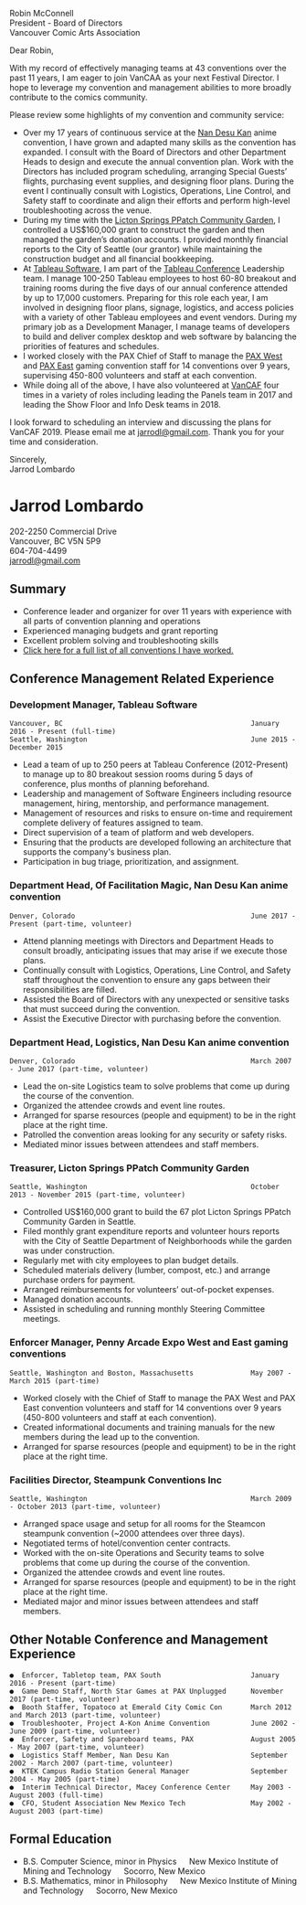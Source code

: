 Robin McConnell\
President - Board of Directors\
Vancouver Comic Arts Association

Dear Robin,

With my record of effectively managing teams at 43 conventions over the past 11 years, I am eager to join VanCAA as your next Festival Director. I hope to leverage my convention and management abilities to more broadly contribute to the comics community.

Please review some highlights of my convention and community service:

* Over my 17 years of continuous service at the [Nan Desu Kan](http://ndkdenver.org) anime convention, I have grown and adapted many skills as the convention has expanded. I consult with the Board of Directors and other Department Heads to design and execute the annual convention plan. Work with the Directors has included program scheduling, arranging Special Guests’ flights, purchasing event supplies, and designing floor plans. During the event I continually consult with Logistics, Operations, Line Control, and Safety staff to coordinate and align their efforts and perform high-level troubleshooting across the venue.
* During my time with the [Licton Springs PPatch Community Garden](http://lictonspringsppatch.wixsite.com/seattle), I controlled a US$160,000 grant to construct the garden and then managed the garden’s donation accounts. I provided monthly financial reports to the City of Seattle (our grantor) while maintaining the construction budget and all financial bookkeeping.
* At [Tableau Software](https://www.tableau.com/), I am part of the [Tableau Conference](https://tc18.tableau.com/) Leadership team. I manage 100-250 Tableau employees to host 60-80 breakout and training rooms during the five days of our annual conference attended by up to 17,000 customers. Preparing for this role each year, I am involved in designing floor plans, signage, logistics, and access policies with a variety of other Tableau employees and event vendors. During my primary job as a Development Manager, I manage teams of developers to build and deliver complex desktop and web software by balancing the priorities of features and schedules.
* I worked closely with the PAX Chief of Staff to manage the [PAX West](http://west.paxsite.com/) and [PAX East](http://east.paxsite.com/) gaming convention staff for 14 conventions over 9 years, supervising 450-800 volunteers and staff at each convention.
* While doing all of the above, I have also volunteered at [VanCAF](http://www.vancaf.com/) four times in a variety of roles including leading the Panels team in 2017 and leading the Show Floor and Info Desk teams in 2018.

I look forward to scheduling an interview and discussing the plans for VanCAF 2019. Please email me at jarrodl@gmail.com. Thank you for your time and consideration.

Sincerely,\
Jarrod Lombardo

# Jarrod Lombardo

202-2250 Commercial Drive\
Vancouver, BC V5N 5P9\
604-704-4499\
jarrodl@gmail.com

## Summary

* Conference leader and organizer for over 11 years with experience with all parts of convention planning and operations
* Experienced managing budgets and grant reporting
* Excellent problem solving and troubleshooting skills
* [Click here for a full list of all conventions I have worked.](https://docs.google.com/spreadsheets/d/1pH1QzzdFIfV3rtVlbuobAO0wdl-ThdXnv5fSwyjd9qk/edit?usp=sharing)

<!-- ## Summary
* Excellent problem solving and troubleshooting skills, specializing in geometry and user interface related issues.
* Able to ramp up quickly on new technologies such as programming languages, interaction frameworks, and input devices.
* Effective as part of a team or alone. -->

## Conference Management Related Experience

### Development Manager, Tableau Software

```text
Vancouver, BC                                              January 2016 - Present (full-time)
Seattle, Washington                                        June 2015 - December 2015
```

* Lead a team of up to 250 peers at Tableau Conference (2012-Present) to manage up to 80 breakout session rooms during 5 days of conference, plus months of planning beforehand.
* Leadership and management of Software Engineers including resource management, hiring, mentorship, and performance management.
* Management of resources and risks to ensure on-time and requirement complete delivery of features assigned to team.
* Direct supervision of a team of platform and web developers.
* Ensuring that the products are developed following an architecture that supports the company's business plan.
* Participation in bug triage, prioritization, and assignment.

### Department Head, Of Facilitation Magic, Nan Desu Kan anime convention

```text
Denver, Colorado                                           June 2017 - Present (part-time, volunteer)
```

* Attend planning meetings with Directors and Department Heads to consult broadly, anticipating issues that may arise if we execute those plans.
* Continually consult with Logistics, Operations, Line Control, and Safety staff throughout the convention to ensure any gaps between their responsibilities are filled.
* Assisted the Board of Directors with any unexpected or sensitive tasks that must succeed during the convention.
* Assist the Executive Director with purchasing before the convention.

### Department Head, Logistics, Nan Desu Kan anime convention

```text
Denver, Colorado                                           March 2007 - June 2017 (part-time, volunteer)
```

* Lead the on-site Logistics team to solve problems that come up during the course of the convention.
* Organized the attendee crowds and event line routes.
* Arranged for sparse resources (people and equipment) to be in the right place at the right time.
* Patrolled the convention areas looking for any security or safety risks.
* Mediated minor issues between attendees and staff members.

### Treasurer, Licton Springs PPatch Community Garden

```text
Seattle, Washington                                        October 2013 - November 2015 (part-time, volunteer)
```

* Controlled US$160,000 grant to build the 67 plot Licton Springs PPatch Community Garden in Seattle.
* Filed monthly grant expenditure reports and volunteer hours reports with the City of Seattle Department of Neighborhoods while the garden was under construction.
* Regularly met with city employees to plan budget details.
* Scheduled materials delivery (lumber, compost, etc.) and arrange purchase orders for payment.
* Arranged reimbursements for volunteers’ out-of-pocket expenses.
* Managed donation accounts.
* Assisted in scheduling and running monthly Steering Committee meetings.

### Enforcer Manager, Penny Arcade Expo West and East gaming conventions

```text
Seattle, Washington and Boston, Massachusetts              May 2007 - March 2015 (part-time)
```

* Worked closely with the Chief of Staff to manage the PAX West and PAX East convention volunteers and staff for 14 conventions over 9 years (450-800 volunteers and staff at each convention).
* Created informational documents and training manuals for the new members during the lead up to the convention.
* Arranged for sparse resources (people and equipment) to be in the right place at the right time.

### Facilities Director, Steampunk Conventions Inc

```text
Seattle, Washington                                        March 2009 - October 2013 (part-time, volunteer)
```

* Arranged space usage and setup for all rooms for the Steamcon steampunk convention (~2000 attendees over three days).
* Negotiated terms of hotel/convention center contracts.
* Worked with the on-site Operations and Security teams to solve problems that come up during the course of the convention.
* Organized the attendee crowds and event line routes.
* Arranged for sparse resources (people and equipment) to be in the right place at the right time.
* Mediated major and minor issues between attendees and staff members.

## Other Notable Conference and Management Experience

```text
●  Enforcer, Tabletop team, PAX South                      January 2016 - Present (part-time)
●  Game Demo Staff, North Star Games at PAX Unplugged      November 2017 (part-time, volunteer)
●  Booth Staffer, Topatoco at Emerald City Comic Con       March 2012 and March 2013 (part-time, volunteer)
●  Troubleshooter, Project A-Kon Anime Convention          June 2002 - June 2009 (part-time, volunteer)
●  Enforcer, Safety and Spareboard teams, PAX              August 2005 - May 2007 (part-time, volunteer)
●  Logistics Staff Member, Nan Desu Kan                    September 2002 - March 2007 (part-time, volunteer)
●  KTEK Campus Radio Station General Manager               September 2004 - May 2005 (part-time)
●  Interim Technical Director, Macey Conference Center     May 2003 - August 2003 (full-time)
●  CFO, Student Association New Mexico Tech                May 2002 - August 2003 (part-time)
```

<!--
### Enforcer, Tabletop team, Penny Arcade Expo South

San Antonio, Texas &emsp; January 2016 - Present (part-time)

* Patrol the Tabletop area providing assistance to attendees.
* Teach various board games, guiding up to three 5-player games at one time.
* Assist attendees in choosing board games that may interest them based on other games or themes they already enjoy.
* Unpack, organize, and repack the Board Game Library (five pallets full of bins full of boxed games) during show setup and teardown.

### Game Demo Staff, North Star Games at PAX Unplugged

Philadelphia, Pennsylvania &emsp; November 2017 (part-time, volunteer)

* Taught board games developed by North Star, guiding up to three 5-player games at one time.
* Discussed the available products and game expansions to promote sales at the booth or online after the event.
* Assisted in booth setup and teardown.

### Booth Staffer, Topatoco at Emerald City Comic Con

Seattle, Washington &emsp; March 2012 and March 2013 (part-time, volunteer)

* Cashiered for the group booth for 6-8 artists.
* Assisted in booth setup and teardown.
* Discussed the available products and game expansions to promote sales at the booth or online after the event.

### Troubleshooter, Project A-Kon Anime Convention

Dallas, Texas &emsp; June 2002 - June 2009 (part-time, volunteer)

* Worked as part of a small team of Troubleshooters.
* Organized the attendee crowds and event line routes.
* Mediated issues between attendees and staff members.
* Acted as intermediary between the convention staff and the convention center staff for security issues.

### Enforcer, Safety and Spareboard teams, Penny Arcade Expo

Seattle, Washington &emsp; August 2005 - May 2007 (part-time, volunteer)

* Organized the attendee crowds and event line routes.
* Patrolled the convention areas looking for any security or safety risks.
* Managed small teams to take care of _one-off_ tasks.
* Filled in any apparent gaps in staffing, as possible.

### Logistics Staff Member, Nan Desu Kan Anime Convention

Denver, Colorado &emsp; September 2002 - March 2007 (part-time, volunteer)

* Managed small teams to take care of _one-off_ tasks.
* Patrolled the convention areas looking for any security or safety risks.
* Organized the attendee crowds and event line routes.
* Arranged for sparse resources (people and equipment) to be in the right place at the right time.
* Filled in any apparent gaps in staffing, as possible.

### Theatre Technician, Macey Conference Center

Socorro, New Mexico &emsp; September 2001 - May 2004 (part-time)

* Worked as part of a small staff of Theatre Technicians.
* Operated and repaired audio and lighting equipment.

### KTEK Campus Radio Station General Manager, Student Association New Mexico Institute of Mining and Technology

```text
Socorro, New Mexico                                        September 2004 - May 2005 (part-time)
```

* Led a small committee organizing events such as concerts and dances.
* Coordinated with other campus committees to organize large-scale, multiple-day festivals twice a year.
* Negotiated with the University Administration on  issues such as broadcasting and events, representing the Campus Radio Station and Student Association.
* Developed radio station employee policy.
* Researched and began implementing 'Part 15' low-power AM radio broadcasting.

### Interim Technical Director, Macey Conference Center

```text
Socorro, New Mexico                                        May 2003 - August 2003 (full-time)
```

* Operated, repaired, and installed permanent and semi-permanent audio and lighting equipment at the Macey Center Theatre, a 700 seat auditorium and a 100 seat recital hall hosting 5-10 performances per week.
* Supervised a small staff of theatre technicians, including handling work logs and scheduling.

### Chief Financial Officer, Student Association New Mexico Institute of Mining and Technology

```text
Socorro, New Mexico                                        May 2002 - August 2003 (part-time)
```

* Managed the Student Association (SA) financial accounts.
* Coordinated relationships between the SA and the University Administration financial offices.
* Supervised all student club income and expense accounts.
* Chaired the SA Finance Committee responsible for researching and analyzing all SA budgets and finance bills.

-->

<!-- ## Other Professional Experience

### Senior Software Engineer, Tableau Software

Seattle, Washington &emsp; July 2012 - June 2015 (full-time)

* Added features to the authoring product, Tableau Desktop, with a focus on allowing people to "reach out and touch" their data.
* Worked with and lead a feature team tackling interesting technical challenges in the UI.
* Improved the richness and the capabilities of Tableau's UI architecture to support the growing feature set of the product and deliver a delightful user experience to customers.
* Participation in bug triage, prioritization, and assignment.
* Participation in the Development recruiting process by interviewing of candidates.
* Lead a team of up to 80 peers at Tableau Conference to manage up to 27 breakout session rooms during 5 days of conference, plus months of planning beforehand.

### Software Development Engineer, Microsoft

Redmond, Washington &emsp; April 2010 - July 2012 (full-time)

* Developed touch scenarios for Metro IE 10 for Windows 8.
* Developed advanced zoom scenarios within the mshtml.dll/ieframe.dll space which has four separate types of zoom, up to three of which can be used concurrently.
* Fixed bugs relating to UI, touch, zoom, graphics performance, and accessibility.

### Advanced UX Prototyper (Software Design Engineer 4) at Microsoft contracting through Artech

Redmond, Washington &emsp; November 2009 - March 2010 (full-time)

* Designed and implemented WPF/C# UX prototypes for user research studies and production code for Microsoft Surface.
* Assisted designers with technical aspects of their interaction explorations and designs.

### Quality Architect, Forte Staff LLC

Bellevue, Washington &emsp; September 2009 - November 2009 (part-time)

* Enabled employees to effectively fill roles at client sites.
* Negotiated vendor contracts with clients.
* Organized company finances/budget.

### Advanced UX Prototyper (Software Design Engineer 3) at Microsoft contracting through Averro

Redmond, Washington &emsp; August 2008 - August 2009 (full-time)

* Designed and implemented WPF/C# UX prototypes individually and as part of multiple teams.
* Created a multi-touch gesture contour recognizer and corresponding manipulation library using the Microsoft Surface vision based input system.
* Drove the design and implementation of a tightly-coupled multi-user, multi-touch web browsing/searching experience application, "WeSearch" (paper to be published at CSCW 2010).

### Computer Programmer, Physics Mathematics Computers Inc.

Socorro, New Mexico &emsp; February 2005 - March 2008 (full-time)

* Maintained and Extended a 500,000+ line MFC Visual C++ physics simulation and modeling software package. Extensions included implementing new OpenGL functionality, user interface improvements, server to server communications, and physics computations.
* Created a new server to allow simulations to be run remotely over a COM interface.
* Created a new server allowing a customer to configure simulations customized to their application needs.
* Coordinated parts of the project with geographically distant engineers through email.

### Class Associate for "Legal, Ethical, and Social Issues of Information Technology; Computer Science 382", Computer Science Dept. New Mexico Institute of Mining and Technology

Socorro, New Mexico &emsp; January 2005 - May 2005 (part-time)

* Moderated in-class discussions.
* Devised and graded homework assignments.
* Created class policy in concert with the professor and one other class associate.

### Student Intern, Arctic Region Supercomputing Center

Fairbanks, Alaska &emsp; June 2004 - August 2004 (full-time)

* Researched various cryptographic algorithms.
* Designed C++ MPI and OpenMP parallel programs that attempted to brute force passwords encrypted with the crypt(3) algorithm.
* Designed Python string manipulation programs to generate common misspellings and "leet" versions of word lists.

### Undergraduate Research Assistant, Langmuir Laboratory

Socorro, New Mexico &emsp; October 1998 - May 2001 (part-time)

* Prepared and maintained Lightning Mapping Array (LMA) data collection stations for field studies.
* Wrote programs to assist in data collection and analysis in IDL, Perl, Bash and the C programming languages within the Linux operating system. -->

## Formal Education

* B.S. Computer Science, minor in Physics &emsp; New Mexico Institute of Mining and Technology &emsp; Socorro, New Mexico
* B.S. Mathematics, minor in Philosophy &emsp; New Mexico Institute of Mining and Technology &emsp; Socorro, New Mexico

<!-- ## Specialties

Adaptability, C++, C# (.NET 4 and 3.5), Cleanroom Programming, curses (programming library), Documentation, Formal Logic, Group Management, LaTeX, Leader, MFC Visual C++, Modern Algebra, Problem Solving, Python, Qt, Self-Starter, Trident (mshtml.dll), Troubleshooting, UI Layout, UX Design Implementation, Windows Presentation Foundation (WPF), Zero-Defect Programming Methodology, Zoom -->
